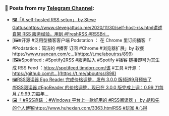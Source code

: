 ### 📰 Posts from my [Telegram Channel](https://t.me/s/aboutrss):
<!-- BLOG-POST-LIST:START -->
- [🖼「A self-hosted RSS setup」 by Steve Gattusohttps://www.stevegattuso.me/2020/11/30/self-host-rss.html讲述自架 RSS 服务经验，用到 #FreshRSS #RSSBri...](https://t.me/aboutrss/900)
- [🖼#开源 #泛用型播客客户端 Podstation ： 在 Chrome 里订阅播客 「 #Podstation：简洁的 #播客 订阅 #Chrome #浏览器扩展」by 软餐https://www.ruancan.com/c...](https://t.me/aboutrss/899)
- [🖼#Spotifeed : #Spotify2RSS #服务贴入 #Spotify #播客 链接即可为其生成 RSS Feed ：https://spotifeed.timdorr.com/该 #工具 #开源 ：https://github.com/t...](https://t.me/aboutrss/898)
- [🖼RSS阅读器 Ego Reader 完成价格调整，发布 3.0.0 版频道9月预告了 #RSS阅读器 #EgoReader 的价格调整，现已在 3.0.0 版完成上调：0.99 刀每月 / 9.99 刀每年...](https://t.me/aboutrss/897)
- [🖼「 #RSS追踪 ：#Windows 平台上一款好用的 #RSS阅读器 」 by 胡和先的个人博客https://www.huhexian.com/3363.htmlRSS #玩家 #心得](https://t.me/aboutrss/896)
<!-- BLOG-POST-LIST:END -->

<!--
**AboutRSS/AboutRSS** is a ✨ _special_ ✨ repository because its `README.md` (this file) appears on your GitHub profile.

Here are some ideas to get you started:

- 🔭 I’m currently working on ...
- 🌱 I’m currently learning ...
- 👯 I’m looking to collaborate on ...
- 🤔 I’m looking for help with ...
- 💬 Ask me about ...
- 📫 How to reach me: ...
- 😄 Pronouns: ...
- ⚡ Fun fact: ...
-->
